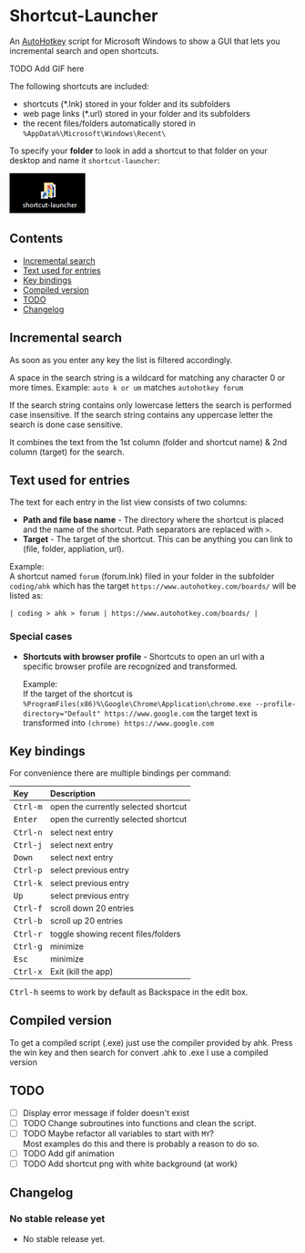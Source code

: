 # Shortcut-Launcher

An [AutoHotkey](https://www.autohotkey.com/) script for Microsoft Windows to show a GUI that lets you incremental search and open shortcuts.

TODO Add GIF here

The following shortcuts are included:

- shortcuts (\*.lnk) stored in your folder and its subfolders
- web page links (\*.url) stored in your folder and its subfolders
- the recent files/folders automatically stored in `%AppData%\Microsoft\Windows\Recent\`

To specify your **folder** to look in add a shortcut to that folder on your desktop and name it `shortcut-launcher`:

![shortcut launcher on the desktop](img/desktop-shortcut.png)

## Contents

- [Incremental search](#incremental-search)
- [Text used for entries](#text-used-for-entries)
- [Key bindings](#key-bindings)
- [Compiled version](#compiled-version)
- [TODO](#todo)
- [Changelog](#changelog)

## Incremental search

As soon as you enter any key the list is filtered accordingly.

A space in the search string is a wildcard for matching any character 0 or more times. Example: `auto k or um` matches `autohotkey forum`

If the search string contains only lowercase letters the search is performed case insensitive. If the search string contains any uppercase letter the search is done case sensitive.

It combines the text from the 1st column (folder and shortcut name) & 2nd column (target) for the search.

## Text used for entries

The text for each entry in the list view consists of two columns:

- **Path and file base name** - The directory where the shortcut is placed and the name of the shortcut. Path separators are replaced with `>`.
- **Target** - The target of the shortcut. This can be anything you can link to (file, folder, appliation, url).

Example:  
A shortcut named `forum` (forum.lnk) filed in your folder in the subfolder `coding/ahk` which has the target `https://www.autohotkey.com/boards/` will be listed as:

```text
| coding > ahk > forum | https://www.autohotkey.com/boards/ |
```

### Special cases

- **Shortcuts with browser profile** - Shortcuts to open an url with a specific browser profile are recognized and transformed.

  Example:  
  If the target of the shortcut is `%ProgramFiles(x86)%\Google\Chrome\Application\chrome.exe --profile-directory="Default" https://www.google.com` the target text is transformed into `(chrome) https://www.google.com`

## Key bindings

For convenience there are multiple bindings per command:

| Key               | Description                          |
| :---------------- | :----------------------------------- |
| <kbd>Ctrl-m</kbd> | open the currently selected shortcut |
| <kbd>Enter</kbd>  | open the currently selected shortcut |
| <kbd>Ctrl-n</kbd> | select next entry                    |
| <kbd>Ctrl-j</kbd> | select next entry                    |
| <kbd>Down</kbd>   | select next entry                    |
| <kbd>Ctrl-p</kbd> | select previous entry                |
| <kbd>Ctrl-k</kbd> | select previous entry                |
| <kbd>Up</kbd>     | select previous entry                |
| <kbd>Ctrl-f</kbd> | scroll down 20 entries               |
| <kbd>Ctrl-b</kbd> | scroll up 20 entries                 |
| <kbd>Ctrl-r</kbd> | toggle showing recent files/folders  |
| <kbd>Ctrl-g</kbd> | minimize                             |
| <kbd>Esc</kbd>    | minimize                             |
| <kbd>Ctrl-x</kbd> | Exit (kill the app)                  |

<kbd>Ctrl-h</kbd> seems to work by default as Backspace in the edit box.

## Compiled version

To get a compiled script (.exe) just use the compiler provided by ahk. Press the win key and then search for convert .ahk to .exe
I use a compiled version 

## TODO

- [ ] Display error message if folder doesn't exist
- [ ] TODO Change subroutines into functions and clean the script.
- [ ] TODO Maybe refactor all variables to start with `MY`?  
  Most examples do this and there is probably a reason to do so.
- [ ] TODO Add gif animation
- [ ] TODO Add shortcut png with white background (at work)
  
## Changelog

### No stable release yet

- No stable release yet.